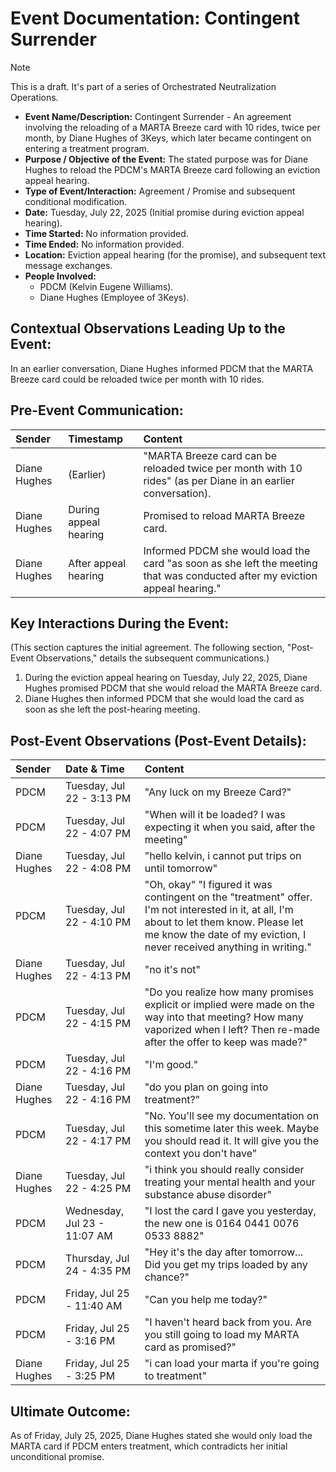# Event Documentation: Contingent Surrender

> [!NOTE]
> This is a draft.  It's part of a series of Orchestrated Neutralization Operations.

* **Event Name/Description:** Contingent Surrender - An agreement involving the reloading of a MARTA Breeze card with 10 rides, twice per month, by Diane Hughes of 3Keys, which later became contingent on entering a treatment program.
* **Purpose / Objective of the Event:** The stated purpose was for Diane Hughes to reload the PDCM's MARTA Breeze card following an eviction appeal hearing.
* **Type of Event/Interaction:** Agreement / Promise and subsequent conditional modification.
* **Date:** Tuesday, July 22, 2025 (Initial promise during eviction appeal hearing).
* **Time Started:** No information provided.
* **Time Ended:** No information provided.
* **Location:** Eviction appeal hearing (for the promise), and subsequent text message exchanges.
* **People Involved:**
    * PDCM (Kelvin Eugene Williams).
    * Diane Hughes (Employee of 3Keys).

## Contextual Observations Leading Up to the Event:

In an earlier conversation, Diane Hughes informed PDCM that the MARTA Breeze card could be reloaded twice per month with 10 rides.

## Pre-Event Communication:

| Sender       | Timestamp         | Content                                                                                                       |
| :----------- | :---------------- | :------------------------------------------------------------------------------------------------------------ |
| Diane Hughes | (Earlier)         | "MARTA Breeze card can be reloaded twice per month with 10 rides" (as per Diane in an earlier conversation). |
| Diane Hughes | During appeal hearing | Promised to reload MARTA Breeze card.                                                                          |
| Diane Hughes | After appeal hearing | Informed PDCM she would load the card "as soon as she left the meeting that was conducted after my eviction appeal hearing." |

## Key Interactions During the Event:

(This section captures the initial agreement. The following section, "Post-Event Observations," details the subsequent communications.)

1.  During the eviction appeal hearing on Tuesday, July 22, 2025, Diane Hughes promised PDCM that she would reload the MARTA Breeze card.
2.  Diane Hughes then informed PDCM that she would load the card as soon as she left the post-hearing meeting.

## Post-Event Observations (Post-Event Details):

| Sender       | Date & Time              | Content                                                                                                                                                                                                                                                                                                                                                                                                                                                                                                                                                                                                                                                                                                                                                                                                                                                                                                                                                                                                                                             |
| :----------- | :----------------------- | :---------------------------------------------------------------------------------------------------------------------------------------------------------------------------------------------------------------------------------------------------------------------------------------------------------------------------------------------------------------------------------------------------------------------------------------------------------------------------------------------------------------------------------------------------------------------------------------------------------------------------------------------------------------------------------------------------------------------------------------------------------------------------------------------------------------------------------------------------------------------------------------------------------------------------------------------------------------------------------------------------------------------------------- |
| PDCM         | Tuesday, Jul 22 - 3:13 PM | "Any luck on my Breeze Card?"                                                                                                                                                                                                                                                                                                                                                                                                                                                                                                                                                                                                                                                                                                                                                                                                                                                                                                                                                                                                                   |
| PDCM         | Tuesday, Jul 22 - 4:07 PM | "When will it be loaded? I was expecting it when you said, after the meeting"                                                                                                                                                                                                                                                                                                                                                                                                                                                                                                                                                                                                                                                                                                                                                                                                                                                                                                                                                                   |
| Diane Hughes | Tuesday, Jul 22 - 4:08 PM | "hello kelvin, i cannot put trips on until tomorrow"                                                                                                                                                                                                                                                                                                                                                                                                                                                                                                                                                                                                                                                                                                                                                                                                                                                                                                                                                                                           |
| PDCM         | Tuesday, Jul 22 - 4:10 PM | "Oh, okay" "I figured it was contingent on the "treatment" offer. I'm not interested in it, at all, I'm about to let them know. Please let me know the date of my eviction, I never received anything in writing."                                                                                                                                                                                                                                                                                                                                                                                                                                                                                                                                                                                                                                                                                                                                                                                                                                      |
| Diane Hughes | Tuesday, Jul 22 - 4:13 PM | "no it's not"                                                                                                                                                                                                                                                                                                                                                                                                                                                                                                                                                                                                                                                                                                                                                                                                                                                                                                                                                                                                                                  |
| PDCM         | Tuesday, Jul 22 - 4:15 PM | "Do you realize how many promises explicit or implied were made on the way into that meeting? How many vaporized when I left? Then re-made after the offer to keep was made?"                                                                                                                                                                                                                                                                                                                                                                                                                                                                                                                                                                                                                                                                                                                                                                                                                                                                 |
| PDCM         | Tuesday, Jul 22 - 4:16 PM | "I'm good."                                                                                                                                                                                                                                                                                                                                                                                                                                                                                                                                                                                                                                                                                                                                                                                                                                                                                                                                                                                                                                     |
| Diane Hughes | Tuesday, Jul 22 - 4:16 PM | "do you plan on going into treatment?"                                                                                                                                                                                                                                                                                                                                                                                                                                                                                                                                                                                                                                                                                                                                                                                                                                                                                                                                                                                                          |
| PDCM         | Tuesday, Jul 22 - 4:17 PM | "No. You'll see my documentation on this sometime later this week. Maybe you should read it. It will give you the context you don't have"                                                                                                                                                                                                                                                                                                                                                                                                                                                                                                                                                                                                                                                                                                                                                                                                                                                                                                          |
| Diane Hughes | Tuesday, Jul 22 - 4:25 PM | "i think you should really consider treating your mental health and your substance abuse disorder"                                                                                                                                                                                                                                                                                                                                                                                                                                                                                                                                                                                                                                                                                                                                                                                                                                                                                                                                                |
| PDCM         | Wednesday, Jul 23 - 11:07 AM | "I lost the card I gave you yesterday, the new one is 0164 0441 0076 0533 8882"                                                                                                                                                                                                                                                                                                                                                                                                                                                                                                                                                                                                                                                                                                                                                                                                                                                                                                                                                              |
| PDCM         | Thursday, Jul 24 - 4:35 PM | "Hey it's the day after tomorrow... Did you get my trips loaded by any chance?"                                                                                                                                                                                                                                                                                                                                                                                                                                                                                                                                                                                                                                                                                                                                                                                                                                                                                                                                                               |
| PDCM         | Friday, Jul 25 - 11:40 AM   | "Can you help me today?"                                                                                                                                                                                                                                                                                                                                                                                                                                                                                                                                                                                                                                                                                                                                                                                                                                                                                                                                                                                                                       |
| PDCM         | Friday, Jul 25 - 3:16 PM   | "I haven't heard back from you. Are you still going to load my MARTA card as promised?"                                                                                                                                                                                                                                                                                                                                                                                                                                                                                                                                                                                                                                                                                                                                                                                                                                                                                                                                                       |
| Diane Hughes | Friday, Jul 25 - 3:25 PM   | "i can load your marta if you're going to treatment"                                                                                                                                                                                                                                                                                                                                                                                                                                                                                                                                                                                                                                                                                                                                                                                                                                                                                                                                                                                           |

## Ultimate Outcome:

As of Friday, July 25, 2025, Diane Hughes stated she would only load the MARTA card if PDCM enters treatment, which contradicts her initial unconditional promise.